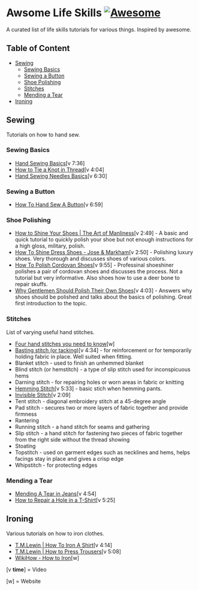 # Awsome Life Skills [![Awesome](https://cdn.rawgit.com/sindresorhus/awesome/d7305f38d29fed78fa85652e3a63e154dd8e8829/media/badge.svg)](https://github.com/sindresorhus/awesome)
A curated list of life skills tutorials for various things. Inspired by awesome.

<!-- TOC -->
## Table of Content
- [Sewing](#sewing)
	- [Sewing Basics](#sewing-basics)
	- [Sewing a Button](#sewing-a-button)
	- [Shoe Polishing](#shoe-polishing)
	- [Stitches](#stitches)
	- [Mending a Tear](#mending-a-tear)
- [Ironing](#ironing)

<!-- END -->

## Sewing
Tutorials on how to hand sew.

### Sewing Basics
- [Hand Sewing Basics](https://www.youtube.com/watch?v=B2mfJweh8a0)[v 7:36]
- [How to Tie a Knot in Thread](https://www.youtube.com/watch?v=PowkA9Bojlo)[v 4:04]
- [Hand Sewing Needles Basics](https://www.youtube.com/watch?v=hFv48OMpFSU)[v 6:30]

### Sewing a Button
- [How To Hand Sew A Button](https://youtu.be/rQRq--7InTE?t=69)[v 6:59]

### Shoe Polishing
- [How to Shine Your Shoes | The Art of Manliness](https://www.youtube.com/watch?v=od1jHUzgrAU&feature=youtu.be&t=33)[v 2:49] - A basic and quick tutorial to 
quickly polish your shoe but not enough instructions for a high gloss, military, polish.
- [How To Shine Dress Shoes - Jose & Markham](https://www.youtube.com/watch?v=ElRtz8Qz_s8)[v 2:50] - Polishing luxury shoes. Very thorough and discusses shoes
 of various colors.
- [How To Polish Cordovan Shoes](https://www.youtube.com/watch?v=EQ1k8mJt3iI&feature=youtu.be&t=10)[v 9:55] - Professinal shoeshiner polishes a pair of cordovan shoes and discusses the process. Not a tutorial but very informative. Also shoes how to use a deer bone to repair skuffs.
- [Why Gentlemen Should Polish Their Own Shoes](https://www.youtube.com/watch?v=WpVxJoUeDmE)[v 4:03] - Answers why shoes should be polished and talks about the basics of polishing. Great first introduction to the topic.

### Stitches
List of varying useful hand stitches.
- [Four hand stitches you need to know](http://byhandlondon.com/blogs/by-hand-london/11628717-four-hand-stitches-you-need-to-know)[w]
- [Basting stitch (or tacking)](https://youtu.be/KCT-pC8X5m8)[v 4:34] - for reinforcement or for temporarily holding fabric in place. Well suited when fitting.
- Blanket stitch - used to finish an unhemmed blanket
- Blind stitch (or hemstitch) - a type of slip stitch used for inconspicuous hems
- Darning stitch - for repairing holes or worn areas in fabric or knitting
- [Hemming Stitch](https://www.youtube.com/watch?v=RrJjXcoeNUI)[v 5:33] - basic stich when hemming pants.
- [Invisible Stitch](https://www.youtube.com/watch?v=WbE5hXt27uU)[v 2:09]
- Tent stitch - diagonal embroidery stitch at a 45-degree angle
- Pad stitch - secures two or more layers of fabric together and provide firmness
- Rantering
- Running stitch - a hand stitch for seams and gathering
- Slip stitch - a hand stitch for fastening two pieces of fabric together from the right side without the thread showing
- Stoating
- Topstitch - used on garment edges such as necklines and hems, helps facings stay in place and gives a crisp edge
- Whipstitch - for protecting edges

### Mending a Tear
- [Mending A Tear in Jeans](https://youtu.be/-ynBWa5ej1Q?t=16)[v 4:54]
- [How to Repair a Hole in a T-Shirt](https://www.youtube.com/watch?v=vvDdzD5pF3M)[v 5:25]

## Ironing
Various tutorials on how to iron clothes.

- [T.M.Lewin | How To Iron A Shirt](https://www.youtube.com/watch?v=yK6iQj-I_0w)[v 4:14]
- [T.M.Lewin | How to Press Trousers](https://www.youtube.com/watch?v=Lhuhb2KNqVM)[v 5:08]
- [WikiHow - How to Iron](http://www.wikihow.com/Iron)[w]

[v **time**] = Video

[w] = Website


